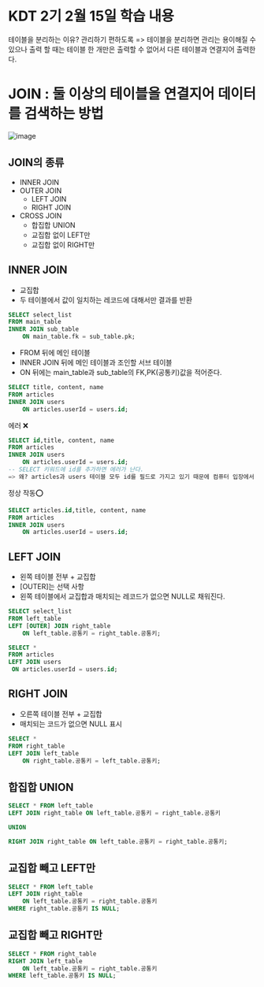 # KDT 2기 2월 15일 학습 내용

테이블을 분리하는 이유? 관리하기 편하도록
=> 테이블을 분리하면 관리는 용이해질 수 있으나 출력 할 때는 테이블 한 개만은 출력할 수 없어서 다른 테이블과 연결지어 출력한다.

# JOIN : 둘 이상의 테이블을 연결지어 데이터를 검색하는 방법

![image](https://github.com/gata96/TIL/assets/121420427/291b106d-e641-4112-830c-408c7a3eddc8)

## JOIN의 종류
- INNER JOIN
- OUTER JOIN
    - LEFT JOIN
    - RIGHT JOIN
- CROSS JOIN
    - 합집합 UNION
    - 교집합 없이 LEFT만
    - 교집합 없이 RIGHT만
    

## INNER JOIN
- 교집합
- 두 테이블에서 값이 일치하는 레코드에 대해서만 결과를 반환

```SQL
SELECT select_list
FROM main_table
INNER JOIN sub_table
    ON main_table.fk = sub_table.pk;
```
- FROM 뒤에 메인 테이블
- INNER JOIN 뒤에 메인 테이블과 조인할 서브 테이블
- ON 뒤에는 main_table과 sub_table의 FK,PK(공통키)값을 적어준다.

```sql
SELECT title, content, name
FROM articles
INNER JOIN users
    ON articles.userId = users.id;
```

에러 ❌
```sql
SELECT id,title, content, name
FROM articles
INNER JOIN users
    ON articles.userId = users.id;
-- SELECT 키워드에 id를 추가하면 에러가 난다.
=> 왜? articles과 users 테이블 모두 id를 필드로 가지고 있기 때문에 컴퓨터 입장에서 누구의 id인지 헷갈리는 것. `테이블.field`로 지정해준다.
```
정상 작동⭕
```sql
SELECT articles.id,title, content, name
FROM articles
INNER JOIN users
    ON articles.userId = users.id;
```
## LEFT JOIN
- 왼쪽 테이블 전부 + 교집합
- [OUTER]는 선택 사항
- 왼쪽 테이블에서 교집합과 매치되는 레코드가 없으면 NULL로 채워진다.
```SQL
SELECT select_list
FROM left_table
LEFT [OUTER] JOIN right_table
    ON left_table.공통키 = right_table.공통키;
```
```SQL
SELECT *
FROM articles
LEFT JOIN users
 ON articles.userId = users.id;
 ```
 ## RIGHT JOIN
- 오른쪽 테이블 전부 + 교집합
- 매치되는 코드가 없으면 NULL 표시

```SQL
SELECT *
FROM right_table
LEFT JOIN left_table
    ON right_table.공통키 = left_table.공통키;
```
## 합집합 UNION
```SQL
SELECT * FROM left_table
LEFT JOIN right_table ON left_table.공통키 = right_table.공통키

UNION

RIGHT JOIN right_table ON left_table.공통키 = right_table.공통키;
```

## 교집합 빼고 LEFT만
```sql
SELECT * FROM left_table
LEFT JOIN right_table
    ON left_table.공통키 = right_table.공통키
WHERE right_table.공통키 IS NULL;
```

## 교집합 빼고 RIGHT만
```sql
SELECT * FROM right_table
RIGHT JOIN left_table
    ON left_table.공통키 = right_table.공통키
WHERE left_table.공통키 IS NULL;

